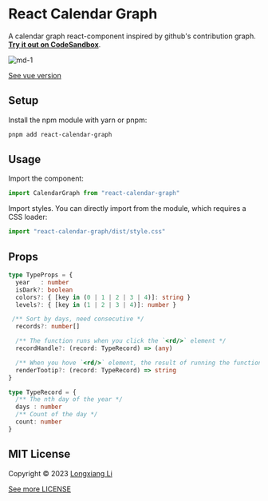# React Calendar Graph

A calendar graph react-component inspired by github's contribution graph. [**Try it out on CodeSandbox**](https://codesandbox.io/p/sandbox/demo-react-calendar-graph-5r5uql).

![md-1](https://llx.cool/public/calendar-graph/md-1.png)

[See vue version](https://www.npmjs.com/package/vue-calendar-graph)

## Setup

Install the npm module with yarn or pnpm:

```bash
pnpm add react-calendar-graph
```

## Usage

Import the component:

```ts
import CalendarGraph from "react-calendar-graph"
```

Import styles. You can directly import from the module, which requires a CSS loader:

```ts
import "react-calendar-graph/dist/style.css"
```

## Props
```ts
type TypeProps = {
  year   : number
  isDark?: boolean
  colors?: { [key in (0 | 1 | 2 | 3 | 4)]: string }
  levels?: { [key in (1 | 2 | 3 | 4)]: number }

 /** Sort by days, need consecutive */
  records?: number[]

  /** The function runs when you click the `<rd/>` element */
  recordHandle?: (record: TypeRecord) => (any)

  /** When you hove `<rd/>` element, the result of running the function is displayed */
  renderTootip?: (record: TypeRecord) => string
}

type TypeRecord = {
  /** The nth day of the year */
  days : number
  /** Count of the day */
  count: number
}

```

## MIT License
Copyright &copy; 2023 [Longxiang Li](https://llx.cool)

[See more LICENSE](https://github.com/llx-00/react-calendar-graph/blob/main/LICENSE)
